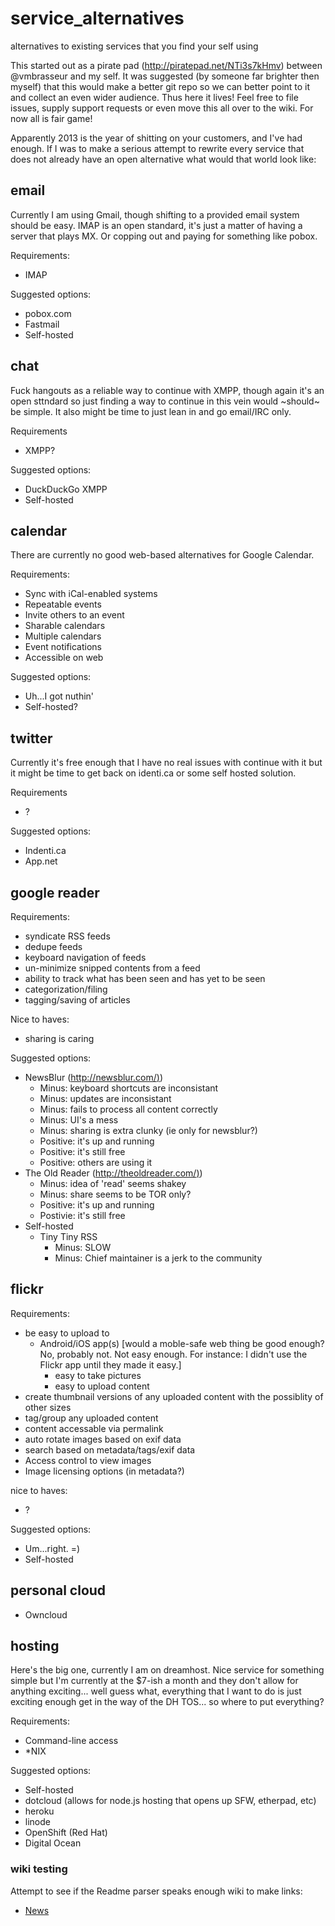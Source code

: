 service_alternatives
====================

alternatives to existing services that you find your self using

This started out as a pirate pad (http://piratepad.net/NTi3s7kHmv)
between @vmbrasseur and my self. It was suggested (by someone far
brighter then myself) that this would make a better git repo so we can
better point to it and collect an even wider audience. Thus here it
lives! Feel free to file issues, supply support requests or even move
this all over to the wiki. For now all is fair game!

Apparently 2013 is the year of shitting on your customers, and I've had
enough. If I was to make a serious attempt to rewrite every service that does
not already have an open alternative what would that world look like:

email
-----

Currently I am using Gmail, though shifting to a provided email system should
be easy. IMAP is an open standard, it's just a matter of having a server that
plays MX. Or copping out and paying for something like pobox.

Requirements:

  * IMAP  

Suggested options:

  * pobox.com
  * Fastmail
  * Self-hosted  

chat
----

Fuck hangouts as a reliable way to continue with XMPP, though again it's an
open sttndard so just finding a way to continue in this vein would ~should~ be
simple. It also might be time to just lean in and go email/IRC only.

Requirements

  * XMPP?  

Suggested options:

  * DuckDuckGo XMPP
  * Self-hosted  

calendar
--------

There are currently no good web-based alternatives for Google Calendar.

Requirements:

  * Sync with iCal-enabled systems
  * Repeatable events
  * Invite others to an event
  * Sharable calendars
  * Multiple calendars
  * Event notifications
  * Accessible on web  

Suggested options:

  * Uh...I got nuthin'
  * Self-hosted?  

twitter
-------

Currently it's free enough that I have no real issues with continue with it
but it might be time to get back on identi.ca or some self hosted solution.

Requirements

  * ?

Suggested options:

  * Indenti.ca
  * App.net  

google reader
-------------

Requirements:

  * syndicate RSS feeds
  * dedupe feeds
  * keyboard navigation of feeds
  * un-minimize snipped contents from a feed
  * ability to track what has been seen and has yet to be seen
  * categorization/filing
  * tagging/saving of articles  

Nice to haves:

  * sharing is caring  

Suggested options:

  * NewsBlur ([http://newsblur.com/)](http://newsblur.com/))
    * Minus: keyboard shortcuts are inconsistant
    * Minus: updates are inconsistant
    * Minus: fails to process all content correctly
    * Minus: UI's a mess
    * Minus: sharing is extra clunky (ie only for newsblur?)
    * Positive: it's up and running
    * Positive: it's still free
    * Positive: others are using it
  * The Old Reader ([http://theoldreader.com/)](http://theoldreader.com/))
    * Minus: idea of 'read' seems shakey
    * Minus: share seems to be TOR only?
    * Positive: it's up and running
    * Postivie: it's still free
  * Self-hosted
    * Tiny Tiny RSS
      * Minus: SLOW
      * Minus: Chief maintainer is a jerk to the community  

flickr
------

Requirements:

  * be easy to upload to
    * Android/iOS app(s) [would a moble-safe web thing be good enough? No, probably not. Not easy enough. For instance: I didn't use the Flickr app until they made it easy.]
      * easy to take pictures
      * easy to upload content
  * create thumbnail versions of any uploaded content with the possiblity of other sizes
  * tag/group any uploaded content
  * content accessable via permalink
  * auto rotate images based on exif data
  * search based on metadata/tags/exif data
  * Access control to view images
  * Image licensing options (in metadata?)  

nice to haves:

  * ?

Suggested options:

  * Um...right. =)
  * Self-hosted  


personal cloud
-------------

   * Owncloud

hosting
-------

Here's the big one, currently I am on dreamhost. Nice service for something
simple but I'm currently at the $7-ish a month and they don't allow for
anything exciting... well guess what, everything that I want to do is just
exciting enough get in the way of the DH TOS... so where to put everything?

Requirements:

  * Command-line access
  * *NIX  

Suggested options:

  * Self-hosted
  * dotcloud (allows for node.js hosting that opens up SFW, etherpad, etc)
  * heroku
  * linode 
  * OpenShift (Red Hat)
  * Digital Ocean
   


### wiki testing

Attempt to see if the Readme parser speaks enough wiki to make links: 

* [News](https://github.com/notbenh/service_alternatives/wiki#news)


